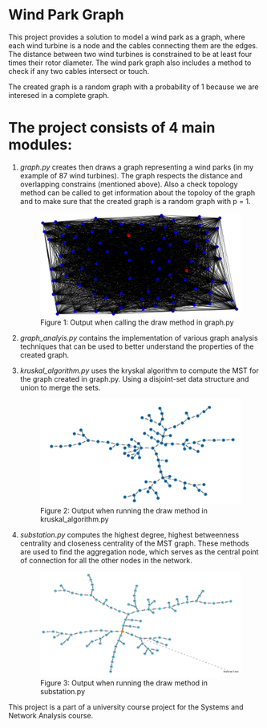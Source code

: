# Wind Park Graph
This project provides a solution to model a wind park as a graph, where each wind turbine is a node and the cables connecting them are the edges. The distance between two wind turbines is constrained to be at least four times their rotor diameter. The wind park graph also includes a method to check if any two cables intersect or touch. 

The created graph is a random graph with a probability of 1 because we are interesed in a complete graph.

# The project consists of 4 main modules:
1. *graph.py* creates then draws a graph representing a wind parks (in my example of 87 wind turbines). The graph respects the distance and overlapping constrains (mentioned above). Also a check topology method can be called to get information about the topoloy of the graph and to make sure that the created graph is a random graph with p = 1.
    <figure>
    <img src="./Figures/wp_graph.png" alt="Alt text">
    <figcaption>Figure 1: Output when calling the draw method in graph.py</figcaption>
    </figure>
2. *graph_analyis.py* contains the implementation of various graph analysis techniques that can be used to better understand the properties of the created graph.

3. *kruskal_algorithm.py* uses the kryskal algorithm to compute the MST for the graph created in graph.py. Using a disjoint-set data structure and union to merge the sets.
    <figure>
    <img src="./Figures/kruskal.png" alt="Alt text">
    <figcaption>Figure 2: Output when running the draw method in kruskal_algorithm.py</figcaption>
    </figure>
4. *substation.py* computes the highest degree, highest betweenness centrality and closeness centrality of the MST graph. These methods are used to find the aggregation node, which serves as the central point of connection for all the other nodes in the network.
    <figure>
    <img src="./Figures/substation.png" alt="Alt text">
    <figcaption>Figure 3: Output when running the draw method in substation.py</figcaption>
    </figure>

This project is a part of a university course project for the Systems and Network Analysis course.